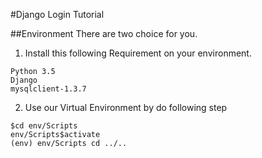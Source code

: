 #Django Login Tutorial

##Environment
There are two choice for you.

1. Install this following Requirement on your environment.
```
Python 3.5
Django
mysqlclient-1.3.7
```

2. Use our Virtual Environment by do following step
```
$cd env/Scripts
env/Scripts$activate
(env) env/Scripts cd ../..
```
